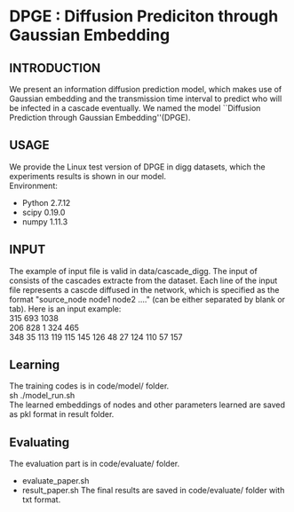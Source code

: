# DPGE : Diffusion Prediciton through Gaussian Embedding
## INTRODUCTION
We present an information diffusion prediction model, which makes use of Gaussian embedding and the transmission time interval to predict who will be infected in a cascade eventually. We named the model ``Diffusion Prediction through Gaussian Embedding''(DPGE).
## USAGE
We provide the Linux test version of DPGE in digg datasets, which the experiments results is shown in our model.<br>
Environment:<br>
* Python 2.7.12
* scipy 0.19.0
* numpy 1.11.3
## INPUT
The example of input file is valid in data/cascade_digg. The input of consists of the cascades extracte from the dataset. Each line of the input file represents a cascde diffused in the network, which is specified as the format "source_node node1 node2 ...." (can be either separated by blank or tab). Here is an input example:<br>
315 693 1038<br>
206 828 1 324 465<br>
348 35 113 119 115 145 126 48 27 124 110 57 157<br>
## Learning
The training codes is in code/model/ folder.<br>
sh ./model_run.sh<br>
The learned embeddings of nodes and other parameters learned are saved as pkl format in result folder.<br>
## Evaluating
The evaluation part is in code/evaluate/ folder.<br>
* evaluate_paper.sh
* result_paper.sh
The final results are saved in code/evaluate/ folder with txt format.
